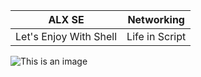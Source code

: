 |   ALX SE   |   Networking  |
| :--------: | -------- |
|Let's Enjoy With Shell      | Life in Script      |
  ![This is an image](https://myoctocat.com/assets/images/base-octocat.svg)
